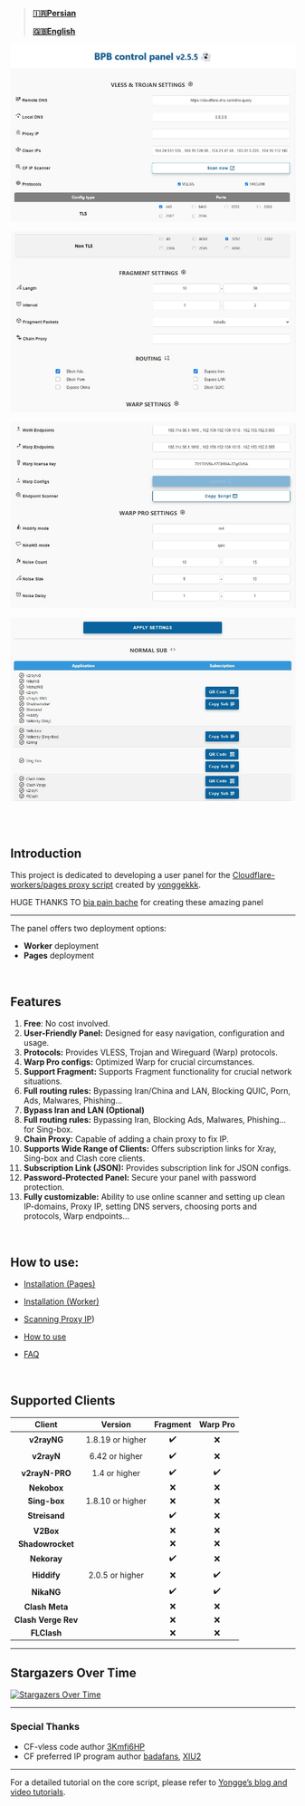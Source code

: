 > __[🇮🇷Persian](README-fa.md)__
> 
> __[🇬🇧English](README.md)__


<p align="center">
  <img src="docs/assets/images/Panel.jpg">
</p>

<p align="center">
  <img src="docs/assets/images/Panel_2.jpg">
</p>

<p align="center">
  <img src="docs/assets/images/Panel_3.jpg">
</p>

<p align="center">
  <img src="docs/assets/images/Panel_4.jpg">
</p>

<br><br>


## Introduction
This project is dedicated to developing a user panel for the [Cloudflare-workers/pages proxy script](https://github.com/yonggekkk/Cloudflare-workers-pages-vless) created by [yonggekkk](https://github.com/yonggekkk).

HUGE THANKS TO
[bia pain bache](https://github.com/bia-pain-bache) for creating these amazing panel

----

 The panel offers two deployment options:
- __Worker__ deployment
- __Pages__ deployment
<br>


## Features

1. __Free__: No cost involved.
2. __User-Friendly Panel:__ Designed for easy navigation, configuration and usage.
3. __Protocols:__ Provides VLESS, Trojan and Wireguard (Warp) protocols.
4. __Warp Pro configs:__ Optimized Warp for crucial circumstances.
5. __Support Fragment:__ Supports Fragment functionality for crucial network situations.
6. __Full routing rules:__ Bypassing Iran/China and LAN, Blocking QUIC, Porn, Ads, Malwares, Phishing...
5. __Bypass Iran and LAN (Optional)__
6. __Full routing rules:__ Bypassing Iran, Blocking Ads, Malwares, Phishing... for Sing-box.
7. __Chain Proxy:__ Capable of adding a chain proxy to fix IP.
8. __Supports Wide Range of Clients:__ Offers subscription links for Xray, Sing-box and Clash core clients.
10. __Subscription Link (JSON):__ Provides subscription link for JSON configs.
11. __Password-Protected Panel:__ Secure your panel with password protection.
12. __Fully customizable:__ Ability to use online scanner and setting up clean IP-domains, Proxy IP, setting DNS servers, choosing ports and protocols, Warp endpoints...
<br>

## How to use:
- [Installation (Pages)](docs/pages_installation_fa.md)

- [Installation (Worker)](docs/worker_installation_fa.md)

- [Scanning Proxy IP](docs/proxy-ip-scanner.md))

- [How to use](docs/configuration_fa.md)

- [FAQ](docs/faq.md)
<br>


## Supported Clients
| Client  | Version | Fragment | Warp Pro |
| :-------------: | :-------------: | :-------------: | :-------------: |
| __v2rayNG__  | 1.8.19 or higher  | :heavy_check_mark: | :x: |
| __v2rayN__  | 6.42 or higher  | :heavy_check_mark: | :x: |
| __v2rayN-PRO__  | 1.4 or higher  | :heavy_check_mark: | :heavy_check_mark: |
| __Nekobox__  |   | :x: | :x: |
| __Sing-box__  | 1.8.10 or higher  | :x: | :x: |
| __Streisand__  |   | :heavy_check_mark: | :x: |
| __V2Box__  |   | :x: | :x: |
| __Shadowrocket__  |   | :x: | :x: |
| __Nekoray__  |   | :heavy_check_mark: | :x: |
| __Hiddify__  | 2.0.5 or higher  | :x: | :heavy_check_mark: |
| __NikaNG__  |   | :heavy_check_mark: | :heavy_check_mark: |
| __Clash Meta__  |   | :x: | :x: |
| __Clash Verge Rev__  |   | :x: | :x: |
| __FLClash__  |   | :x: | :x: |


---

## Stargazers Over Time
[![Stargazers Over Time](https://starchart.cc/bia-pain-bache/BPB-Worker-Panel.svg?variant=adaptive)](https://starchart.cc/bia-pain-bache/BPB-Worker-Panel)

---

### Special Thanks
- CF-vless code author [3Kmfi6HP](https://github.com/3Kmfi6HP/EDtunnel)
- CF preferred IP program author [badafans](https://github.com/badafans/Cloudflare-IP-SpeedTest), [XIU2](https://github.com/XIU2/CloudflareSpeedTest)

---

For a detailed tutorial on the core script, please refer to [Yongge’s blog and video tutorials](https://ygkkk.blogspot.com/2023/07/cfworkers-vless.html).
